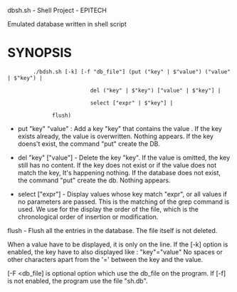 dbsh.sh - Shell Project - EPITECH

Emulated database written in shell script

SYNOPSIS
========


			./bdsh.sh [-k] [-f "db_file"] (put ("key" | $"value") ("value" | $"key") | 

                              del ("key" | $"key") ["value" | $"key"] |

                              select ["expr" | $"key"] |

			      flush)

- put "key" "value" : Add a key "key" that contains the value <value>.
If the key exists already, the value is overwritten.
Nothing appears.
If the key doens't exist, the command "put" create the DB.

- del "key" ["value"] - Delete the key "key". If the value is omitted, the key
still has no content. If the key does not exist or if the value does not match the key,
It's happening nothing.
If the database does not exist, the command "put" create the db.
Nothing appears.

- select ["expr"] - Display values whose key match "expr", or all values if no parameters are passed.
This is the matching of the grep command is used. We use for the display the order of the file, which is
the chronological order of insertion or modification.
    
flush - Flush all the entries in the database. The file itself is not deleted.

When a value have to be displayed, it is only on the line. If the [-k] option is enabled, the key have to
also displayed like :
"key"="value"
No spaces or other characters apart from the '=' between the key and the value.

[-F <db_file] is optional option which use the db_file on the program. If [-f] is not enabled, the program
use the file "sh.db".
